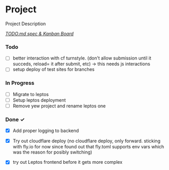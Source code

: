 # Project

Project Description

<em>[TODO.md spec & Kanban Board](https://bit.ly/3fCwKfM)</em>

### Todo

- [ ] better interaction with cf turnstyle. (don't allow submission until it succeds, reload= it after submit, etc) -> this needs js interactions  
- [ ] setup deploy of test sites for branches  

### In Progress

- [ ] Migrate to leptos  
- [ ] Setup leptos deployment  
- [ ] Remove yew project and rename leptos one  

### Done ✓

- [x] Add proper logging to backend  
- [x] Try out cloudflare deploy (no cloudflare  deploy, only forward. sticking with fly.io for now since found out that fly.toml supports env vars which was the reason for posibly switching)  
- [x] try out Leptos frontend before it gets more complex  

